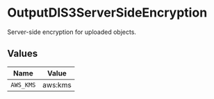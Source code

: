 # OutputDlS3ServerSideEncryption

Server-side encryption for uploaded objects.


## Values

| Name      | Value     |
| --------- | --------- |
| `AWS_KMS` | aws:kms   |